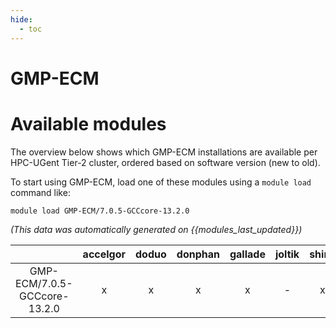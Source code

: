 ```yaml
---
hide:
  - toc
---
```


GMP-ECM
=======

# Available modules


The overview below shows which GMP-ECM installations are available per HPC-UGent Tier-2 cluster, ordered based on software version (new to old).

To start using GMP-ECM, load one of these modules using a `module load` command like:

```shell
module load GMP-ECM/7.0.5-GCCcore-13.2.0
```

*(This data was automatically generated on {{modules_last_updated}})*  

| |accelgor|doduo|donphan|gallade|joltik|shinx|skitty|
| :---: | :---: | :---: | :---: | :---: | :---: | :---: | :---: |
|GMP-ECM/7.0.5-GCCcore-13.2.0|x|x|x|x|-|x|x|
